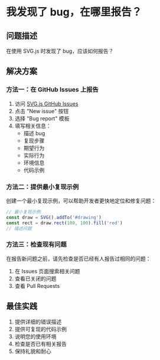 # 我发现了 bug，在哪里报告？

## 问题描述

在使用 SVG.js 时发现了 bug，应该如何报告？

## 解决方案

### 方法一：在 GitHub Issues 上报告

1. 访问 [SVG.js GitHub Issues](https://github.com/svgdotjs/svg.js/issues)
2. 点击 "New issue" 按钮
3. 选择 "Bug report" 模板
4. 填写相关信息：
   - 描述 bug
   - 复现步骤
   - 期望行为
   - 实际行为
   - 环境信息
   - 代码示例

### 方法二：提供最小复现示例

创建一个最小复现示例，可以帮助开发者更快地定位和修复问题：

```ts
// 最小复现示例
const draw = SVG().addTo('#drawing')
const rect = draw.rect(100, 100).fill('red')
// 描述问题
```

### 方法三：检查现有问题

在报告新问题之前，请先检查是否已经有人报告过相同的问题：

1. 在 Issues 页面搜索相关问题
2. 查看已关闭的问题
3. 查看 Pull Requests

## 最佳实践

1. 提供详细的错误描述
2. 提供可复现的代码示例
3. 说明您的使用环境
4. 检查是否已有相关报告
5. 保持礼貌和耐心
